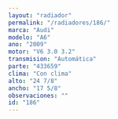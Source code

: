 ```yaml
---
layout: "radiador"
permalink: "/radiadores/186/"
marca: "Audi"
modelo: "A6"
ano: "2009"
motor: "V6 3.0 3.2"
transmision: "Automática"
parte: "433659"
clima: "Con clima"
alto: "24 7/8"
ancho: "17 5/8"
observaciones: ""
id: "186"
---
```


